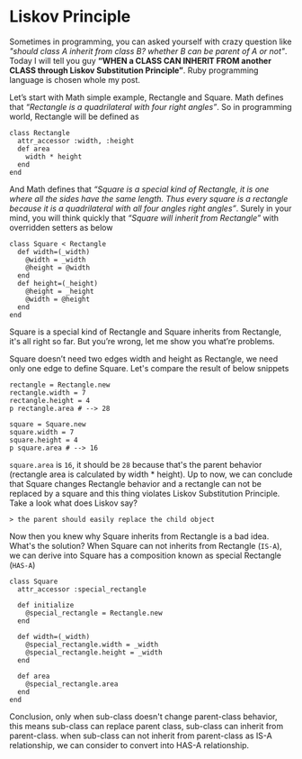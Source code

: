 # Liskov Principle

Sometimes in programming, you can asked yourself with crazy question like *"should class A inherit from class B? whether B can be parent of A or not"*. Today I will tell you guy **“WHEN a CLASS CAN INHERIT FROM another CLASS through Liskov Substitution Principle”**. Ruby programming language is chosen whole my post.

Let’s start with Math simple example, Rectangle and Square. Math defines that *“Rectangle is a quadrilateral with four right angles”*. So in programming world, Rectangle will be defined as

    class Rectangle
      attr_accessor :width, :height
      def area
        width * height
      end
    end

And Math defines that *“Square is a special kind of Rectangle, it is one where all the sides have the same length. Thus every square is a rectangle because it is a quadrilateral with all four angles right angles”*. Surely in your mind, you will think quickly that *“Square will inherit from Rectangle”* with overridden setters as below

    class Square < Rectangle
      def width=(_width)
        @width = _width
        @height = @width
      end
      def height=(_height)
        @height = _height
        @width = @height
      end
    end

Square is a special kind of Rectangle and Square inherits from Rectangle, it's all right so far. But you’re wrong, let me show you what’re problems.

Square doesn’t need two edges width and height as Rectangle, we need only one edge to define Square. Let's compare the result of below snippets

    rectangle = Rectangle.new
    rectangle.width = 7
    rectangle.height = 4
    p rectangle.area # --> 28

    square = Square.new
    square.width = 7
    square.height = 4
    p square.area # --> 16

`square.area` is `16`, it should be `28` because that's the parent behavior (rectangle area is calculated by width * height). Up to now, we can conclude that Square changes Rectangle behavior and a rectangle can not be replaced by a square and this thing violates Liskov Substitution Principle. Take a look what does Liskov say?

    > the parent should easily replace the child object

Now then you knew why Square inherits from Rectangle is a bad idea. What's the solution? When Square can not inherits from Rectangle (`IS-A`), we can derive into Square has a composition known as special Rectangle (`HAS-A`)

    class Square
      attr_accessor :special_rectangle

      def initialize
        @special_rectangle = Rectangle.new
      end

      def width=(_width)
        @special_rectangle.width = _width
        @special_rectangle.height = _width
      end

      def area
        @special_rectangle.area
      end
    end

Conclusion, only when sub-class doesn't change parent-class behavior, this means sub-class can replace parent class, sub-class can inherit from parent-class. when sub-class can not inherit from parent-class as IS-A relationship, we can consider to convert into HAS-A relationship.
